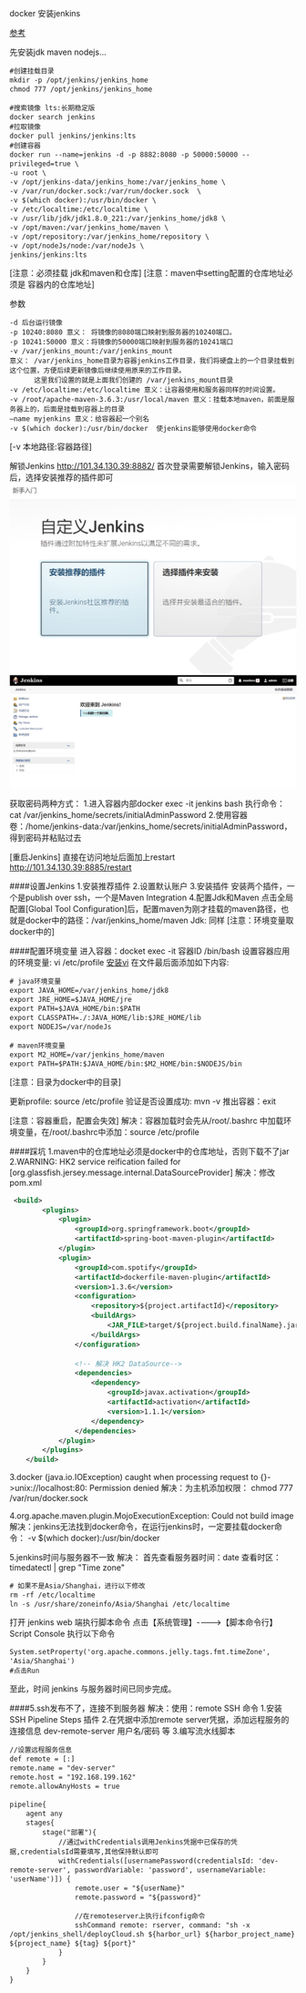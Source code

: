 docker 安装jenkins


[参考](https://blog.csdn.net/weixin_43889841/article/details/108027759?utm_medium=distribute.pc_relevant.none-task-blog-2~default~baidujs_baidulandingword~default-0.pc_relevant_default&spm=1001.2101.3001.4242.1&utm_relevant_index=3)

先安装jdk maven nodejs...

```shell script
#创建挂载目录
mkdir -p /opt/jenkins/jenkins_home
chmod 777 /opt/jenkins/jenkins_home

#搜索镜像 lts:长期稳定版
docker search jenkins
#拉取镜像
docker pull jenkins/jenkins:lts
#创建容器
docker run --name=jenkins -d -p 8882:8080 -p 50000:50000 --privileged=true \
-u root \
-v /opt/jenkins-data/jenkins_home:/var/jenkins_home \
-v /var/run/docker.sock:/var/run/docker.sock  \
-v $(which docker):/usr/bin/docker \
-v /etc/localtime:/etc/localtime \
-v /usr/lib/jdk/jdk1.8.0_221:/var/jenkins_home/jdk8 \
-v /opt/maven:/var/jenkins_home/maven \
-v /opt/repository:/var/jenkins_home/repository \
-v /opt/nodeJs/node:/var/nodeJs \
jenkins/jenkins:lts
```

[注意：必须挂载 jdk和maven和仓库]
[注意：maven中setting配置的仓库地址必须是 容器内的仓库地址]

参数
```text
-d 后台运行镜像
-p 10240:8080 意义： 将镜像的8080端口映射到服务器的10240端口。
-p 10241:50000 意义：将镜像的50000端口映射到服务器的10241端口
-v /var/jenkins_mount:/var/jenkins_mount 
意义： /var/jenkins_home目录为容器jenkins工作目录，我们将硬盘上的一个目录挂载到这个位置，方便后续更新镜像后继续使用原来的工作目录。
      这里我们设置的就是上面我们创建的 /var/jenkins_mount目录
-v /etc/localtime:/etc/localtime 意义：让容器使用和服务器同样的时间设置。
-v /root/apache-maven-3.6.3:/usr/local/maven 意义：挂载本地maven，前面是服务器上的，后面是挂载到容器上的目录
–name myjenkins 意义：给容器起一个别名
-v $(which docker):/usr/bin/docker  使jenkins能够使用docker命令
```
[-v 本地路径:容器路径]

解锁Jenkins
http://101.34.130.39:8882/ 首次登录需要解锁Jenkins，输入密码后，选择安装推荐的插件即可
![欢迎页](./image/欢迎页.jpg)
![首页](./image/首页.jpg)

获取密码两种方式：
1.进入容器内部docker exec -it jenkins bash
  执行命令：cat /var/jenkins_home/secrets/initialAdminPassword
2.使用容器卷：/home/jenkins-data:/var/jenkins_home/secrets/initialAdminPassword，得到密码并粘贴过去

[重启Jenkins]
直接在访问地址后面加上restart
http://101.34.130.39:8885/restart


####设置Jenkins
1.安装推荐插件
2.设置默认账户
3.安装插件
安装两个插件，一个是publish over ssh，一个是Maven Integration
4.配置Jdk和Maven
点击全局配置[Global Tool Configuration]后，配置maven为刚才挂载的maven路径，也就是docker中的路径：/var/jenkins_home/maven
Jdk: 同样
[注意：环境变量取docker中的]


####配置环境变量
进入容器：docket exec -it 容器ID /bin/bash
设置容器应用的环境变量: vi /etc/profile
[安装vi](../4.常见问题.md)
在文件最后面添加如下内容:
```shell script
# java环境变量
export JAVA_HOME=/var/jenkins_home/jdk8
export JRE_HOME=$JAVA_HOME/jre
export PATH=$JAVA_HOME/bin:$PATH
export CLASSPATH=./:JAVA_HOME/lib:$JRE_HOME/lib
export NODEJS=/var/nodeJs

# maven环境变量
export M2_HOME=/var/jenkins_home/maven
export PATH=$PATH:$JAVA_HOME/bin:$M2_HOME/bin:$NODEJS/bin

```
[注意：目录为docker中的目录]

更新profile:
source /etc/profile
验证是否设置成功: mvn -v
推出容器：exit

[注意：容器重启，配置会失效]
解决：容器加载时会先从/root/.bashrc 中加载环境变量，在/root/.bashrc中添加：source /etc/profile


####踩坑
1.maven中的仓库地址必须是docker中的仓库地址，否则下载不了jar
2.WARNING: HK2 service reification failed for [org.glassfish.jersey.message.internal.DataSourceProvider] 
解决：修改pom.xml
```xml
 <build>
        <plugins>
            <plugin>
                <groupId>org.springframework.boot</groupId>
                <artifactId>spring-boot-maven-plugin</artifactId>
            </plugin>
            <plugin>
                <groupId>com.spotify</groupId>
                <artifactId>dockerfile-maven-plugin</artifactId>
                <version>1.3.6</version>
                <configuration>
                    <repository>${project.artifactId}</repository>
                    <buildArgs>
                        <JAR_FILE>target/${project.build.finalName}.jar</JAR_FILE>
                    </buildArgs>
                </configuration>
    
                <!-- 解决 HK2 DataSource-->
                <dependencies>
                    <dependency>
                        <groupId>javax.activation</groupId>
                        <artifactId>activation</artifactId>
                        <version>1.1.1</version>
                    </dependency>
                </dependencies>
            </plugin>
        </plugins>
    </build>
```
3.docker (java.io.IOException) caught when processing request to {}->unix://localhost:80: Permission denied
解决：为主机添加权限： chmod 777 /var/run/docker.sock


4.org.apache.maven.plugin.MojoExecutionException: Could not build image
解决：jenkins无法找到docker命令，在运行jenkins时，一定要挂载docker命令：
-v $(which docker):/usr/bin/docker 

5.jenkins时间与服务器不一致
解决：
首先查看服务器时间：date
查看时区：timedatectl | grep "Time zone"
```shell script
# 如果不是Asia/Shanghai，进行以下修改
rm -rf /etc/localtime
ln -s /usr/share/zoneinfo/Asia/Shanghai /etc/localtime
```
打开 jenkins web 端执行脚本命令 点击【系统管理】---->【脚本命令行】Script Console
执行以下命令
```shell script
System.setProperty('org.apache.commons.jelly.tags.fmt.timeZone', 'Asia/Shanghai')
#点击Run
```
至此，时间 jenkins 与服务器时间已同步完成。



####5.ssh发布不了，连接不到服务器
解决：使用：remote SSH 命令
1.安装 SSH Pipeline Steps 插件
2.在凭据中添加remote server凭据，添加远程服务的连接信息 dev-remote-server
用户名/密码 等
3.编写流水线脚本
```shell script
//设置远程服务信息
def remote = [:]
remote.name = "dev-server"
remote.host = "192.168.199.162"
remote.allowAnyHosts = true

pipeline{
    agent any
    stages{
        stage("部署"){
            //通过withCredentials调用Jenkins凭据中已保存的凭据,credentialsId需要填写,其他保持默认即可
            withCredentials([usernamePassword(credentialsId: 'dev-remote-server', passwordVariable: 'password', usernameVariable: 'userName')]) {
                remote.user = "${userName}"
                remote.password = "${password}"

                //在remoteserver上执行ifconfig命令
                sshCommand remote: rserver, command: "sh -x /opt/jenkins_shell/deployCloud.sh ${harbor_url} ${harbor_project_name} ${project_name} ${tag} ${port}"
            }
        }
    }
}
```